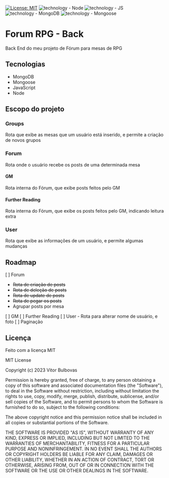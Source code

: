 [![License: MIT](https://img.shields.io/badge/License-MIT-yellow.svg)](https://opensource.org/licenses/MIT) ![technology - Node](https://img.shields.io/badge/Node-orange) ![technology - JS](https://img.shields.io/badge/JavaScript-yellow) ![technology - MongoDB](https://img.shields.io/badge/MongoDB-green) ![technology - Mongoose](https://img.shields.io/badge/Mongoose-red)

# Forum RPG - Back

Back End do meu projeto de Fórum para mesas de RPG

## Tecnologias

- MongoDB
- Mongoose
- JavaScript
- Node

## Escopo do projeto

### Groups

Rota que exibe as mesas que um usuário está inserido, e permite a criação de novos grupos

### Forum

Rota onde o usuário recebe os posts de uma determinada mesa

#### GM

Rota interna do Fórum, que exibe posts feitos pelo GM

#### Further Reading

Rota interna do Fórum, que exibe os posts feitos pelo GM, indicando leitura extra

### User

Rota que exibe as informações de um usuário, e permite algumas mudanças

## Roadmap

[ ] Forum

- ~~Rota de criação de posts~~
- ~~Rota de deleção de posts~~
- ~~Rota de update de posts~~
- ~~Rota de pegar os posts~~
- Agrupar posts por mesa

[ ] GM
[ ] Further Reading
[ ] User - Rota para alterar nome de usuário, e foto
[ ] Paginação

## Licença

Feito com a licença MIT

MIT License

Copyright (c) 2023 Vitor Bulbovas

Permission is hereby granted, free of charge, to any person obtaining a copy
of this software and associated documentation files (the "Software"), to deal
in the Software without restriction, including without limitation the rights
to use, copy, modify, merge, publish, distribute, sublicense, and/or sell
copies of the Software, and to permit persons to whom the Software is
furnished to do so, subject to the following conditions:

The above copyright notice and this permission notice shall be included in all
copies or substantial portions of the Software.

THE SOFTWARE IS PROVIDED "AS IS", WITHOUT WARRANTY OF ANY KIND, EXPRESS OR
IMPLIED, INCLUDING BUT NOT LIMITED TO THE WARRANTIES OF MERCHANTABILITY,
FITNESS FOR A PARTICULAR PURPOSE AND NONINFRINGEMENT. IN NO EVENT SHALL THE
AUTHORS OR COPYRIGHT HOLDERS BE LIABLE FOR ANY CLAIM, DAMAGES OR OTHER
LIABILITY, WHETHER IN AN ACTION OF CONTRACT, TORT OR OTHERWISE, ARISING FROM,
OUT OF OR IN CONNECTION WITH THE SOFTWARE OR THE USE OR OTHER DEALINGS IN THE
SOFTWARE.
